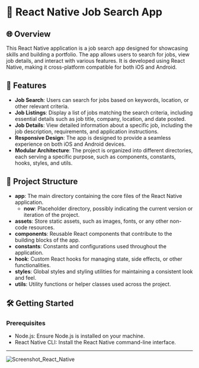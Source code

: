# 📱 React Native Job Search App

## 🌐 Overview

This React Native application is a job search app designed for showcasing skills and building a portfolio. The app allows users to search for jobs, view job details, and interact with various features. It is developed using React Native, making it cross-platform compatible for both iOS and Android.

## 🚀 Features

- **Job Search**: Users can search for jobs based on keywords, location, or other relevant criteria.
- **Job Listings**: Display a list of jobs matching the search criteria, including essential details such as job title, company, location, and date posted.
- **Job Details**: View detailed information about a specific job, including the job description, requirements, and application instructions.
- **Responsive Design**: The app is designed to provide a seamless experience on both iOS and Android devices.
- **Modular Architecture**: The project is organized into different directories, each serving a specific purpose, such as components, constants, hooks, styles, and utils.

## 📁 Project Structure

- **app**: The main directory containing the core files of the React Native application.
  - **now**: Placeholder directory, possibly indicating the current version or iteration of the project.
- **assets**: Store static assets, such as images, fonts, or any other non-code resources.
- **components**: Reusable React components that contribute to the building blocks of the app.
- **constants**: Constants and configurations used throughout the application.
- **hook**: Custom React hooks for managing state, side effects, or other functionalities.
- **styles**: Global styles and styling utilities for maintaining a consistent look and feel.
- **utils**: Utility functions or helper classes used across the project.

## 🛠️ Getting Started

### Prerequisites

- Node.js: Ensure Node.js is installed on your machine.
- React Native CLI: Install the React Native command-line interface.

---

![Screenshot_React_Native](https://github.com/SarkissArmaniUS/React-Native_Jobs/assets/97789627/8fbf97c3-0737-42dc-b67b-951ad28502a8)

